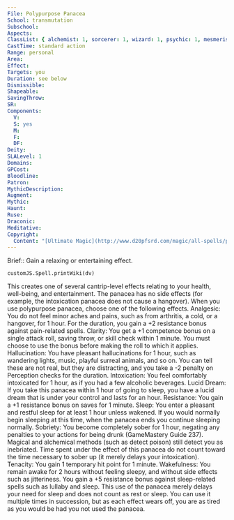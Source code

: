 ```yaml
---
File: Polypurpose Panacea
School: transmutation
Subschool: 
Aspects: 
ClassList: { alchemist: 1, sorcerer: 1, wizard: 1, psychic: 1, mesmerist: 1 }
CastTime: standard action
Range: personal
Area: 
Effect: 
Targets: you
Duration: see below
Dismissible: 
Shapeable: 
SavingThrow: 
SR: 
Components:
  V: 
  S: yes
  M: 
  F: 
  DF: 
Deity: 
SLALevel: 1
Domains: 
GPCost: 
Bloodline: 
Patron: 
MythicDescription: 
Augment: 
Mythic: 
Haunt: 
Ruse: 
Draconic: 
Meditative: 
Copyright:
  Content: "[Ultimate Magic](http://www.d20pfsrd.com/magic/all-spells/p/polypurpose-panacea)"
---
```

Brief:: Gain a relaxing or entertaining effect.

```dataviewjs
customJS.Spell.printWiki(dv)
```

This creates one of several cantrip-level effects relating to your health, well-being, and entertainment. The panacea has no side effects (for example, the intoxication panacea does not cause a hangover). When you use polypurpose panacea, choose one of the following effects.  Analgesic: You do not feel minor aches and pains, such as from arthritis, a cold, or a hangover, for 1 hour. For the duration, you gain a +2 resistance bonus against pain-related spells.  Clarity: You get a +1 competence bonus on a single attack roll, saving throw, or skill check within 1 minute. You must choose to use the bonus before making the roll to which it applies.  Hallucination: You have pleasant hallucinations for 1 hour, such as wandering lights, music, playful surreal animals, and so on. You can tell these are not real, but they are distracting, and you take a -2 penalty on Perception checks for the duration.  Intoxication: You feel comfortably intoxicated for 1 hour, as if you had a few alcoholic beverages.  Lucid Dream: If you take this panacea within 1 hour of going to sleep, you have a lucid dream that is under your control and lasts for an hour.  Resistance: You gain a +1 resistance bonus on saves for 1 minute.  Sleep: You enter a pleasant and restful sleep for at least 1 hour unless wakened. If you would normally begin sleeping at this time, when the panacea ends you continue sleeping normally.  Sobriety: You become completely sober for 1 hour, negating any penalties to your actions for being drunk (GameMastery Guide 237). Magical and alchemical methods (such as detect poison) still detect you as inebriated. Time spent under the effect of this panacea do not count toward the time necessary to sober up (it merely delays your intoxication).  Tenacity: You gain 1 temporary hit point for 1 minute.  Wakefulness: You remain awake for 2 hours without feeling sleepy, and without side effects such as jitteriness. You gain a +5 resistance bonus against sleep-related spells such as lullaby and sleep. This use of the panacea merely delays your need for sleep and does not count as rest or sleep. You can use it multiple times in succession, but as each effect wears off, you are as tired as you would be had you not used the panacea.
